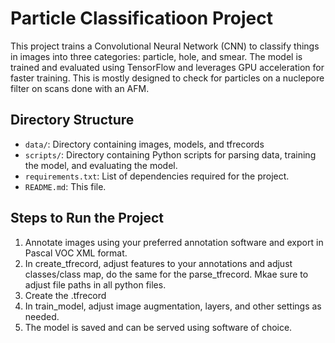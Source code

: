 # Particle Classificatioon Project

This project trains a Convolutional Neural Network (CNN) to classify things in images into three categories: particle, hole, and smear. The model is trained and evaluated using TensorFlow and leverages GPU acceleration for faster training.
This is mostly designed to check for particles on a nuclepore filter on scans done with an AFM.

## Directory Structure

- `data/`: Directory containing images, models, and tfrecords
- `scripts/`: Directory containing Python scripts for parsing data, training the model, and evaluating the model.
- `requirements.txt`: List of dependencies required for the project.
- `README.md`: This file.

## Steps to Run the Project
1. Annotate images using your preferred annotation software and export in Pascal VOC XML format.
2. In create_tfrecord, adjust features to your annotations and adjust classes/class map, do the same for the parse_tfrecord. Mkae sure to adjust file paths in all python files.
3. Create the .tfrecord
4. In train_model, adjust image augmentation, layers, and other settings as needed.
5. The model is saved and can be served using software of choice.
